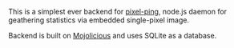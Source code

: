 This is a simplest ever backend for [pixel-ping](https://documentcloud.github.io/pixel-ping/), node.js daemon for geathering statistics via embedded single-pixel image.

Backend is built on [Mojolicious](https://github.com/kraih/mojo) and uses SQLite as a database.
